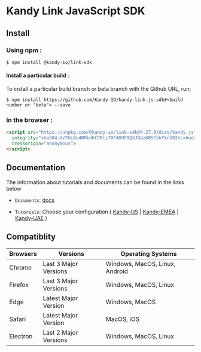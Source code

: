 # Kandy Link JavaScript SDK

## Install

### Using npm :

`$ npm install @kandy-io/link-sdk`

#### Install a particular build :

To install a particular build branch or beta branch with the Github URL, run:

`$ npm install https://github.com/Kandy-IO/kandy-link-js-sdk#<build number or "beta"> --save`

### In the browser :
```html
<script src="https://unpkg.com/@kandy-io/link-sdk@4.27.0/dist/kandy.js"
  integrity="sha384-X/FUiQu4NMkd6CCRlc7XF4UUF9Q3JQaz6BSCbkYknU82hcxhudxOtXHr+3HyulEI"
  crossorigin="anonymous">
</script>
```
## Documentation

The information about tutorials and documents can be found in the links below

* `Documents`: [docs](https://kandy-io.github.io/kandy-link-js-sdk/docs)

* `Tutorials`: Choose your configuration ( [Kandy-US](https://kandy-io.github.io/kandy-link-js-sdk/tutorials/?config=us#/Configurations) | [Kandy-EMEA](https://kandy-io.github.io/kandy-link-js-sdk/tutorials/?config=emea#/Configurations) | [Kandy-UAE](https://kandy-io.github.io/kandy-link-js-sdk/tutorials/?config=uae#/Configurations) )

## Compatiblity

| Browsers | Versions              | Operating Systems              |
|----------|-----------------------|--------------------------------|
| Chrome   | Last 3 Major Versions | Windows, MacOS, Linux, Android |
| Firefox  | Last 3 Major Versions | Windows, MacOS, Linux          |
| Edge     | Latest Major Version  | Windows, MacOS                 |
| Safari   | Latest Major Version  | MacOS, iOS                     |
| Electron | Last 2 Major Versions | Windows, MacOS, Linux          |
